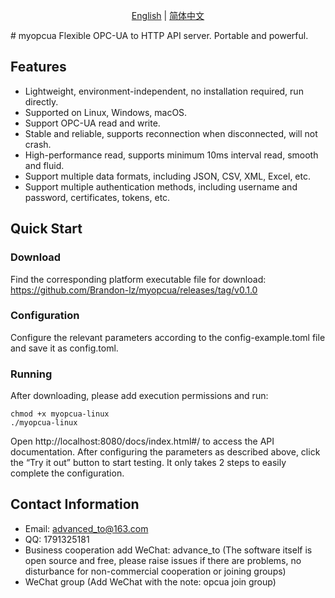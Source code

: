 <div align="center">
<p align="center">
  <a href="./README.md">English</a> |
  <a href="./README-zh.md">简体中文</a> 
</p>
</div>
# myopcua
Flexible OPC-UA to HTTP API server. Portable and powerful.

## Features
- Lightweight, environment-independent, no installation required, run directly.
- Supported on Linux, Windows, macOS.
- Support OPC-UA read and write.
- Stable and reliable, supports reconnection when disconnected, will not crash.
- High-performance read, supports minimum 10ms interval read, smooth and fluid.
- Support multiple data formats, including JSON, CSV, XML, Excel, etc.
- Support multiple authentication methods, including username and password, certificates, tokens, etc.
## Quick Start
### Download
Find the corresponding platform executable file for download: https://github.com/Brandon-lz/myopcua/releases/tag/v0.1.0

### Configuration
Configure the relevant parameters according to the config-example.toml file and save it as config.toml.

### Running
After downloading, please add execution permissions and run:
```shell
chmod +x myopcua-linux
./myopcua-linux
```
Open http://localhost:8080/docs/index.html#/ to access the API documentation. After configuring the parameters as described above, click the “Try it out” button to start testing. It only takes 2 steps to easily complete the configuration.

## Contact Information
- Email: advanced_to@163.com
- QQ: 1791325181
- Business cooperation add WeChat: advance_to (The software itself is open source and free, please raise issues if there are problems, no disturbance for non-commercial cooperation or joining groups)
- WeChat group (Add WeChat with the note: opcua join group)